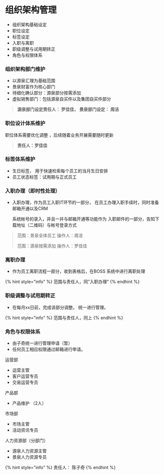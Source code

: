 # 组织架构管理



* 组织架构基础设定
* 职位设定
* 标签设定
* 入职与离职
* 职级调整与试用期转正
* 角色与权限体系



### 组织架构部门维护

* 以源泉汇理为基础范围
* 景泉财富作为核心部门
* 待细化确认部分：源泉部分按需添加
* 虚拟销售部门：包括源泉自买件以及集团自买件部分

> **源泉部门设定责任人： 罗佳佳， 景泉部门设定： 周洁**

### 职位设计体系维护

职位体系需要优化调整 ，后续随着业务开展需要随时更新

> **责任人：罗佳佳**

### 标签体系维护

* 生日标签， 用于快速检索每个员工的当月生日安排
* 员工状态标签：试用期与正式员工



### 入职办理（即时性处理）

* 入职办理，作为员工入职IT环节的一部分， 在员工办理入职手续时，同时准备邮箱开通以及CRM

  系统帐号的录入，并且一并与邮箱开通等功能作为 入职邮件的一部分，告知下载地址（二维码）与帐号登录方式

> 范围：景泉全体员工     操作人：周洁
>
> 范围：源泉按需添加    操作人：罗佳佳

### 离职办理

* 作为员工离职流程一部分，收到表格后，在BOSS 系统中进行离职处理

{% hint style="info" %}
范围与责任人，同”入职办理”
{% endhint %}

### 职级调整与试用期转正

* 在每月xx日前，完成该部分调整。 统一进行管理。

{% hint style="info" %}
范围与责任人，同上
{% endhint %}

### 角色与权限体系

* 由子奇统一进行管理申请（暂）
* 任何员工相应权限通过邮箱进行申请。

运营部

* 运营主管
* 客户运营专员
* 交易运营专员

产品部

* 产品维护 （2人）

市场部

* 市场主管
* 活动资讯专员

人力资源部（分部门）

* 源泉人力资源主管
* 景泉人力资源专员

{% hint style="info" %}
责任人： 陈子奇
{% endhint %}

